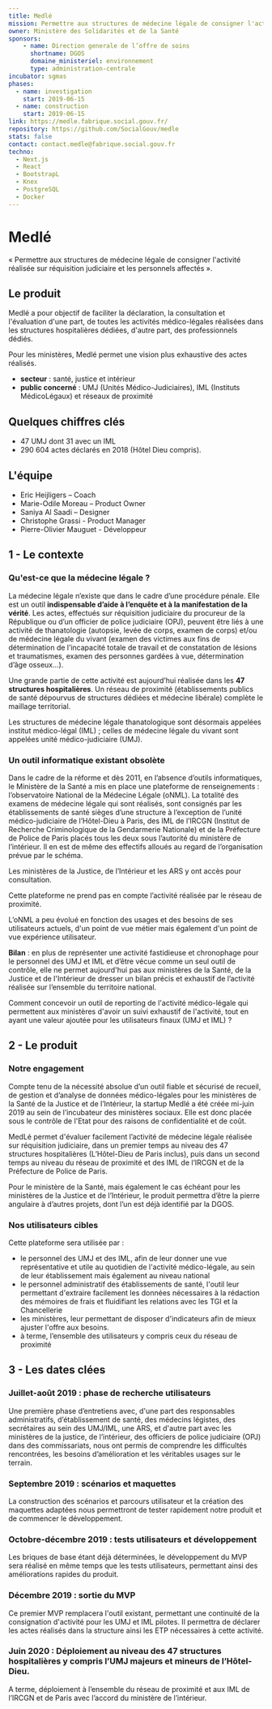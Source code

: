 ```yaml
---
title: Medlé
mission: Permettre aux structures de médecine légale de consigner l'activité réalisée sur réquisition judiciaire et les personnels affectés
owner: Ministère des Solidarités et de la Santé
sponsors:
    - name: Direction generale de l’offre de soins
      shortname: DGOS
      domaine_ministeriel: environnement
      type: administration-centrale
incubator: sgmas
phases:
  - name: investigation
    start: 2019-06-15
  - name: construction
    start: 2019-06-15
link: https://medle.fabrique.social.gouv.fr/
repository: https://github.com/SocialGouv/medle
stats: false
contact: contact.medle@fabrique.social.gouv.fr
techno:
  - Next.js
  - React
  - BootstrapL
  - Knex
  - PostgreSQL
  - Docker
---
```


# Medlé

« Permettre aux structures de médecine légale de consigner l'activité réalisée sur réquisition judiciaire et les personnels affectés ».

## Le produit

Medlé a pour objectif de faciliter la déclaration, la consultation et l'évaluation d'une part, de toutes les activités médico-légales réalisées dans les structures hospitalières dédiées, d'autre part, des professionnels dédiés.

Pour les ministères, Medlé permet une vision plus exhaustive des actes réalisés.

- **secteur** : santé, justice et intérieur
- **public concerné** : UMJ (Unités Médico-Judiciaires), IML (Instituts MédicoLégaux) et réseaux de proximité

## Quelques chiffres clés

- 47 UMJ dont 31 avec un IML
- 290 604 actes déclarés en 2018 (Hôtel Dieu compris).

## L'équipe

- Eric Heijligers – Coach
- Marie-Odile Moreau – Product Owner
- Saniya Al Saadi – Designer
- Christophe Grassi - Product Manager
- Pierre-Olivier Mauguet - Développeur

## 1 - Le contexte

### Qu'est-ce que la médecine légale ?

La médecine légale nʼexiste que dans le cadre dʼune procédure pénale. Elle est un outil **indispensable dʼaide à lʼenquête et à la manifestation de la vérité**. Les actes, effectués sur réquisition judiciaire du procureur de la République ou dʼun officier de police judiciaire (OPJ), peuvent être liés à une activité de thanatologie (autopsie, levée de corps, examen de corps) et/ou de médecine légale du vivant (examen des victimes aux fins de détermination de lʼincapacité totale de travail et de constatation de lésions et traumatismes, examen des personnes gardées à vue, détermination dʼâge osseux…).

Une grande partie de cette activité est aujourdʼhui réalisée dans les **47 structures hospitalières**. Un réseau de proximité (établissements publics de santé dépourvus de structures dédiées et médecine libérale) complète le maillage territorial.

Les structures de médecine légale thanatologique sont désormais appelées institut médico-légal (IML) ; celles de médecine légale du vivant sont appelées unité médico-judiciaire (UMJ). 

### Un outil informatique existant obsolète

Dans le cadre de la réforme et dès 2011, en lʼabsence dʼoutils informatiques, le Ministère de la Santé a mis en place une plateforme de renseignements : lʼobservatoire National de la Médecine Légale (oNML). La totalité des examens de médecine légale qui sont réalisés, sont consignés par les établissements de santé sièges dʼune structure à lʼexception de lʼunité médico-judiciaire de lʼHôtel-Dieu à Paris, des IML de lʼIRCGN (Institut de Recherche Criminologique de la Gendarmerie Nationale) et de la Préfecture de Police de Paris placés tous les deux sous lʼautorité du ministère de lʼintérieur. Il en est de même des effectifs alloués au regard de lʼorganisation prévue par le schéma.

Les ministères de la Justice, de lʼIntérieur et les ARS y ont accès pour consultation.

Cette plateforme ne prend pas en compte lʼactivité réalisée par le réseau de proximité.

LʼoNML a peu évolué en fonction des usages et des besoins de ses utilisateurs actuels, d'un point de vue métier mais également d'un point de vue expérience utilisateur.

**Bilan** : en plus de représenter une activité fastidieuse et chronophage pour le personnel des UMJ et IML et dʼêtre vécue comme un seul outil de contrôle, elle ne permet aujourd'hui pas aux ministères de la Santé, de la Justice et de l'Intérieur de dresser un bilan précis et exhaustif de lʼactivité réalisée sur lʼensemble du territoire national.

Comment concevoir un outil de reporting de l'activité médico-légale qui permettent aux ministères d'avoir un suivi exhaustif de l'activité, tout en ayant une valeur ajoutée pour les utilisateurs finaux (UMJ et IML) ?

## 2 - Le produit

### Notre engagement

Compte tenu de la nécessité absolue dʼun outil fiable et sécurisé de recueil, de gestion et dʼanalyse de données médico-légales pour les ministères de la Santé de la Justice et de lʼIntérieur, la startup Medlé a été créée mi-juin 2019 au sein de lʼincubateur des ministères sociaux. Elle est donc placée sous le contrôle de l'Etat pour des raisons de confidentialité et de coût.

MedLé permet d'évaluer facilement lʼactivité de médecine légale réalisée sur réquisition judiciaire, dans un premier temps au niveau des 47 structures hospitalières (LʼHôtel-Dieu de Paris inclus), puis dans un second temps au niveau du réseau de proximité et des IML de lʼIRCGN et de la Préfecture de Police de Paris.

Pour le ministère de la Santé, mais également le cas échéant pour les ministères de la Justice et de lʼIntérieur, le produit permettra dʼêtre la pierre angulaire à dʼautres projets, dont lʼun est déjà identifié par la DGOS.

### Nos utilisateurs cibles

Cette plateforme sera utilisée par :

- le personnel des UMJ et des IML, afin de leur donner une vue représentative et utile au quotidien de l'activité médico-légale, au sein de leur établissement mais également au niveau national
- le personnel administratif des établissements de santé, l'outil leur permettant d'extraire facilement les données nécessaires à la rédaction des mémoires de frais et fluidifiant les relations avec les TGI et la Chancellerie
- les ministères, leur permettant de disposer d'indicateurs afin de mieux ajuster l'offre aux besoins.
- à terme, lʼensemble des utilisateurs y compris ceux du réseau de proximité

## 3 - Les dates clées

### Juillet-août 2019 : phase de recherche utilisateurs

Une première phase dʼentretiens avec, d'une part des responsables administratifs, dʼétablissement de santé, des médecins légistes, des secrétaires au sein des UMJ/IML, une ARS, et d'autre part avec les ministères de la justice, de lʼintérieur, des officiers de police judiciaire (OPJ) dans des commissariats, nous ont permis de comprendre les difficultés rencontrées, les besoins dʼamélioration et les véritables usages sur le terrain.

### Septembre 2019 : scénarios et maquettes

La construction des scénarios et parcours utilisateur et la création des maquettes adaptées nous permettront de tester rapidement notre produit et de commencer le développement.

### Octobre-décembre 2019 : tests utilisateurs et développement

Les briques de base étant déjà déterminées, le développement du MVP sera réalisé en même temps que les tests utilisateurs, permettant ainsi des améliorations rapides du produit.

### Décembre 2019 : sortie du MVP

Ce premier MVP remplacera l'outil existant, permettant une continuité de la consignation d'activité pour les UMJ et IML pilotes. Il permettra de déclarer les actes réalisés dans la structure ainsi les ETP nécessaires à cette activité.

### Juin 2020 : Déploiement au niveau des 47 structures hospitalières y compris lʼUMJ majeurs et mineurs de lʼHôtel-Dieu.

A terme, déploiement à lʼensemble du réseau de proximité et aux IML de lʼIRCGN et de Paris avec lʼaccord du ministère de lʼintérieur.
